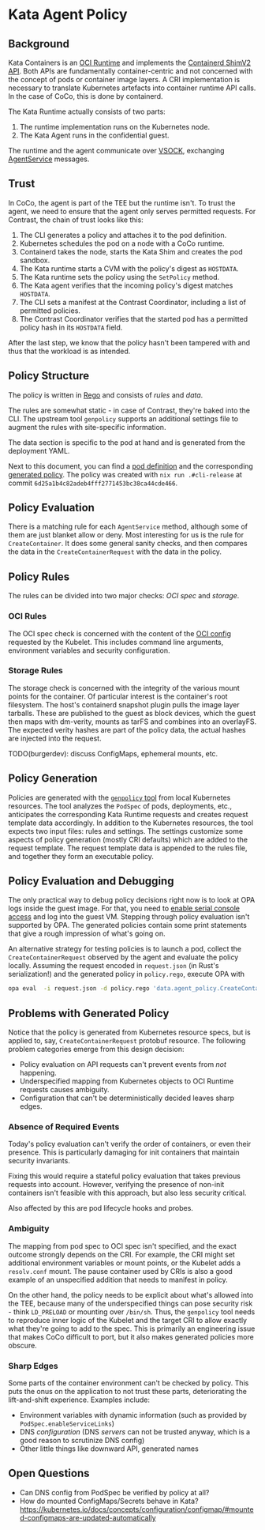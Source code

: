 # Kata Agent Policy

## Background

Kata Containers is an [OCI Runtime] and implements the [Containerd ShimV2 API].
Both APIs are fundamentally container-centric and not concerned with the concept of pods or container image layers.
A CRI implementation is necessary to translate Kubernetes artefacts into container runtime API calls.
In the case of CoCo, this is done by containerd.

The Kata Runtime actually consists of two parts:

1. The runtime implementation runs on the Kubernetes node.
2. The Kata Agent runs in the confidential guest.

The runtime and the agent communicate over [VSOCK], exchanging [AgentService] messages.

[OCI Runtime]: https://github.com/opencontainers/runtime-spec
[Containerd ShimV2 API]: https://pkg.go.dev/github.com/containerd/containerd@v1.7.13/api/runtime/task/v2#TaskService
[VSOCK]: https://www.man7.org/linux/man-pages/man7/vsock.7.html
[AgentService]: https://github.com/kata-containers/kata-containers/blob/89c76d7/src/libs/protocols/protos/agent.proto#L21-L76

## Trust

In CoCo, the agent is part of the TEE but the runtime isn't.
To trust the agent, we need to ensure that the agent only serves permitted requests.
For Contrast, the chain of trust looks like this:

1. The CLI generates a policy and attaches it to the pod definition.
2. Kubernetes schedules the pod on a node with a CoCo runtime.
3. Containerd takes the node, starts the Kata Shim and creates the pod sandbox.
4. The Kata runtime starts a CVM with the policy's digest as `HOSTDATA`.
5. The Kata runtime sets the policy using the `SetPolicy` method.
6. The Kata agent verifies that the incoming policy's digest matches `HOSTDATA`.
7. The CLI sets a manifest at the Contrast Coordinator, including a list of permitted policies.
8. The Contrast Coordinator verifies that the started pod has a permitted policy hash in its `HOSTDATA` field.

After the last step, we know that the policy hasn't been tampered with and thus that the workload is as intended.

## Policy Structure

The policy is written in [Rego] and consists of *rules* and *data*.

The rules are somewhat static - in case of Contrast, they're baked into the CLI.
The upstream tool `genpolicy` supports an additional settings file to augment the rules with site-specific information.

The data section is specific to the pod at hand and is generated from the deployment YAML.

Next to this document, you can find a [pod definition](example-policy.yaml) and the corresponding [generated policy](example-policy.rego).
The policy was created with `nix run .#cli-release` at commit `6d25a1b4c82adeb4fff2771453bc38ca44cde466`.

[Rego]: https://www.openpolicyagent.org/docs/latest/policy-language/

## Policy Evaluation

There is a matching rule for each `AgentService` method, although some of them are just blanket allow or deny.
Most interesting for us is the rule for `CreateContainer`.
It does some general sanity checks, and then compares the data in the `CreateContainerRequest` with the data in the policy.

## Policy Rules

The rules can be divided into two major checks: *OCI spec* and *storage*.

### OCI Rules

The OCI spec check is concerned with the content of the [OCI config] requested by the Kubelet.
This includes command line arguments, environment variables and security configuration.

[OCI config]: https://github.com/opencontainers/runtime-spec/blob/cb7ae92/specs-go/config.go#L6-L34

### Storage Rules

The storage check is concerned with the integrity of the various mount points for the container.
Of particular interest is the container's root filesystem.
The host's containerd snapshot plugin pulls the image layer tarballs.
These are published to the guest as block devices, which the guest then maps with dm-verity, mounts as tarFS and combines into an overlayFS.
The expected verity hashes are part of the policy data, the actual hashes are injected into the request.

TODO(burgerdev): discuss ConfigMaps, ephemeral mounts, etc.

## Policy Generation

Policies are generated with the [`genpolicy` tool] from local Kubernetes resources.
The tool analyzes the `PodSpec` of pods, deployments, etc., anticipates the corresponding Kata Runtime requests and creates request template data accordingly.
In addition to the Kubernetes resources, the tool expects two input files: rules and settings.
The settings customize some aspects of policy generation (mostly CRI defaults) which are added to the request template.
The request template data is appended to the rules file, and together they form an executable policy.

[`genpolicy` tool]: https://github.com/kata-containers/kata-containers/tree/main/src/tools/genpolicy

## Policy Evaluation and Debugging

The only practical way to debug policy decisions right now is to look at OPA logs inside the guest image.
For that, you need to [enable serial console access](../aks/serial-console.md) and log into the guest VM.
Stepping through policy evaluation isn't supported by OPA.
The generated policies contain some print statements that give a rough impression of what's going on.

An alternative strategy for testing policies is to launch a pod, collect the `CreateContainerRequest` observed by the agent and evaluate the policy locally.
Assuming the request encoded in `request.json` (in Rust's serialization!) and the generated policy in `policy.rego`, execute OPA with

```sh
opa eval  -i request.json -d policy.rego 'data.agent_policy.CreateContainerRequest'
```

## Problems with Generated Policy

Notice that the policy is generated from Kubernetes resource specs, but is applied to, say, `CreateContainerRequest` protobuf resource.
The following problem categories emerge from this design decision:

* Policy evaluation on API requests can't prevent events from *not* happening.
* Underspecified mapping from Kubernetes objects to OCI Runtime requests causes ambiguity.
* Configuration that can't be deterministically decided leaves sharp edges.

### Absence of Required Events

Today's policy evaluation can't verify the order of containers, or even their presence.
This is particularly damaging for init containers that maintain security invariants.

Fixing this would require a stateful policy evaluation that takes previous requests into account.
However, verifying the presence of non-init containers isn't feasible with this approach, but also less security critical.

Also affected by this are pod lifecycle hooks and probes.

### Ambiguity

The mapping from pod spec to OCI spec isn't specified, and the exact outcome strongly depends on the CRI.
For example, the CRI might set additional environment variables or mount points, or the Kubelet adds a `resolv.conf` mount.
The pause container used by CRIs is also a good example of an unspecified addition that needs to manifest in policy.

On the other hand, the policy needs to be explicit about what's allowed into the TEE, because many of the underspecified things can pose security risk - think `LD_PRELOAD` or mounting over `/bin/sh`.
Thus, the `genpolicy` tool needs to reproduce inner logic of the Kubelet and the target CRI to allow exactly what they're going to add to the spec.
This is primarily an engineering issue that makes CoCo difficult to port, but it also makes generated policies more obscure.

### Sharp Edges

Some parts of the container environment can't be checked by policy.
This puts the onus on the application to not trust these parts, deteriorating the lift-and-shift experience.
Examples include:

* Environment variables with dynamic information (such as provided by `PodSpec.enableServiceLinks`)
* DNS *configuration* (DNS *servers* can not be trusted anyway, which is a good reason to scrutinize DNS config)
* Other little things like downward API, generated names

## Open Questions

* Can DNS config from PodSpec be verified by policy at all?
* How do mounted ConfigMaps/Secrets behave in Kata?
  <https://kubernetes.io/docs/concepts/configuration/configmap/#mounted-configmaps-are-updated-automatically>
